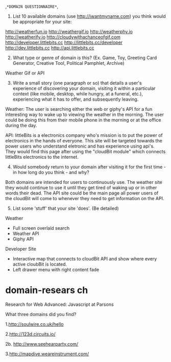 ,`*DOMAIN QUESTIONNAIRE*`,

1. List 10 available domains (use http://iwantmyname.com) you think would be appropriate for your site:

  http://weatherfun.io
  http://weathergif.io
  http://weatherphy.io
  http://weatherify.io
  http://cloudywithachanceofgif.com
  http://developer.littlebits.cc
  http://littlebits.cc/developer
  http://dev.littlebits.cc
  http://api.littlebits.cc


2. What type or genre of domain is this? (Ex. Game, Toy, Greeting Card Generator, Creative Tool, Political Pamphlet, Archive)

  Weather Gif or API

3. Write a small story (one paragraph or so) that details a user's experience of discovering your domain, visiting it within a particular context (like mobile, desktop, while hungry, at a funeral, etc.), experiencing what it has to offer, and subsequently leaving.

  Weather:
  The user is searching either the web or giphy's API for a fun interesting way to wake up to viewing the weather in the morning. The user could be doing this from their mobile phone in the morning or at the office during the day.

  API:
  littleBits is a electronics company who's mission is to put the power of electronics in the hands of everyone. This site will be targeted towards the power users who understand eletronic and has experience using api's. They would find this page after using the "cloudBit module" which connects littleBits electronics to the internet.



4. Would somebody return to your domain after visiting it for the first time - in how long do you think - and why?

  Both domains are intended for users to continuously use. The weather site they would continue to use it until they get tired of waking up or in other words their dead. The API site could be the main page all power users of the cloudBit will come to whenever they need to get information on the API.

5. List some 'stuff' that your site 'does'. (Be detailed)

  Weather
  - Full screen overlaid search
  - Weather API
  - Giphy API

  Developer Site
  - Interactive map that connects to cloudBit API and show where every active cloubBit is located.
  - Left drawer menu with right content fade
  


# domain-resears ch
Research for Web Advanced: Javascript at Parsons

What three domains did you find?

1.http://soulwire.co.uk/hello

2.http://123d.circuits.io/

2b. http://www.seehearparty.com/

3.http://mapdive.weareinstrument.com/
